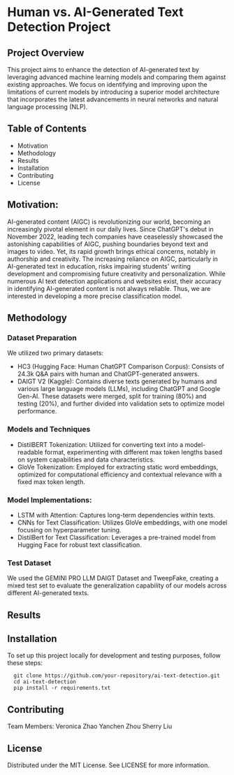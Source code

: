 # Human vs. AI-Generated Text Detection Project
## Project Overview
This project aims to enhance the detection of AI-generated text by leveraging advanced machine learning models and comparing them against existing approaches. We focus on identifying and improving upon the limitations of current models by introducing a superior model architecture that incorporates the latest advancements in neural networks and natural language processing (NLP).

## Table of Contents
* Motivation
* Methodology
* Results
* Installation
* Contributing
* License
  
## Motivation:
AI-generated content (AIGC) is revolutionizing our world, becoming an increasingly pivotal element in our daily lives. Since ChatGPT's debut in November 2022, leading tech companies have ceaselessly showcased the astonishing capabilities of AIGC, pushing boundaries beyond text and images to video. Yet, its rapid growth brings ethical concerns, notably in authorship and creativity. The increasing reliance on AIGC, particularly in AI-generated text in education, risks impairing students' writing development and compromising future creativity and personalization. While numerous AI text detection applications and websites exist, their accuracy in identifying AI-generated content is not always reliable. Thus, we are interested in developing a more precise classification model.

## Methodology
### Dataset Preparation
We utilized two primary datasets:

* HC3 (Hugging Face: Human ChatGPT Comparison Corpus): Consists of 24.3k Q&A pairs with human and ChatGPT-generated answers.
* DAIGT V2 (Kaggle): Contains diverse texts generated by humans and various large language models (LLMs), including ChatGPT and Google Gen-AI.
These datasets were merged, split for training (80%) and testing (20%), and further divided into validation sets to optimize model performance.

### Models and Techniques
* DistilBERT Tokenization: Utilized for converting text into a model-readable format, experimenting with different max token lengths based on system capabilities and data characteristics.
* GloVe Tokenization: Employed for extracting static word embeddings, optimized for computational efficiency and contextual relevance with a fixed max token length.

### Model Implementations:
* LSTM with Attention: Captures long-term dependencies within texts.
* CNNs for Text Classification: Utilizes GloVe embeddings, with one model focusing on hyperparameter tuning.
* DistilBert for Text Classification: Leverages a pre-trained model from Hugging Face for robust text classification.

### Test Dataset
We used the GEMINI PRO LLM DAIGT Dataset and TweepFake, creating a mixed test set to evaluate the generalization capability of our models across different AI-generated texts.

## Results

## Installation

To set up this project locally for development and testing purposes, follow these steps:

```
  git clone https://github.com/your-repository/ai-text-detection.git
  cd ai-text-detection
  pip install -r requirements.txt
```

## Contributing
Team Members:
Veronica Zhao
Yanchen Zhou
Sherry Liu

## License
Distributed under the MIT License. See LICENSE for more information.
